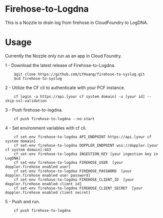 
# Firehose-to-Logdna

This is a Nozzle to drain log from firehose in CloudFoundry to LogDNA.

# Usage

Currently the Nozzle only run as an app in Cloud Foundry.

1 - Download the latest release of Firehose-to-Logdna.
```
    $git clone https://github.com/LYHuang/firehose-to-syslog.git
    $cd firehose-to-syslog
```

2 - Utilize the CF cli to authenticate with your PCF instance.
```
    cf login -a https://api.[your cf system domain] -u [your id] --skip-ssl-validation
```

3 - Push firehose-to-logdna.
```
    cf push firehose-to-logdna --no-start
```

4 - Set environment variables with cf cli.
```
    cf set-env firehose-to-logdna API_ENDPOINT https://api.[your cf system domain]
    cf set-env firehose-to-logdna DOPPLER_ENDPOINT wss://doppler.[your cf system domain]:443
    cf set-env firehose-to-logdna INGESTION_KEY [your ingestion key in LogDNA]
    cf set-env firehose-to-logdna FIREHOSE_USER  [your doppler.firehose enabled user]
    cf set-env firehose-to-logdna FIREHOSE_PASSWORD  [your doppler.firehose enabled user password]
    cf set-env firehose-to-logdna FIREHOSE_CLIENT_ID  [your doppler.firehose enabled client id]
    cf set-env firehose-to-logdna FIREHOSE_CLIENT_SECRET  [your doppler.firehose enabled client secret]
```

5 - Push and run.
```
    cf push firehose-to-logdna
```
